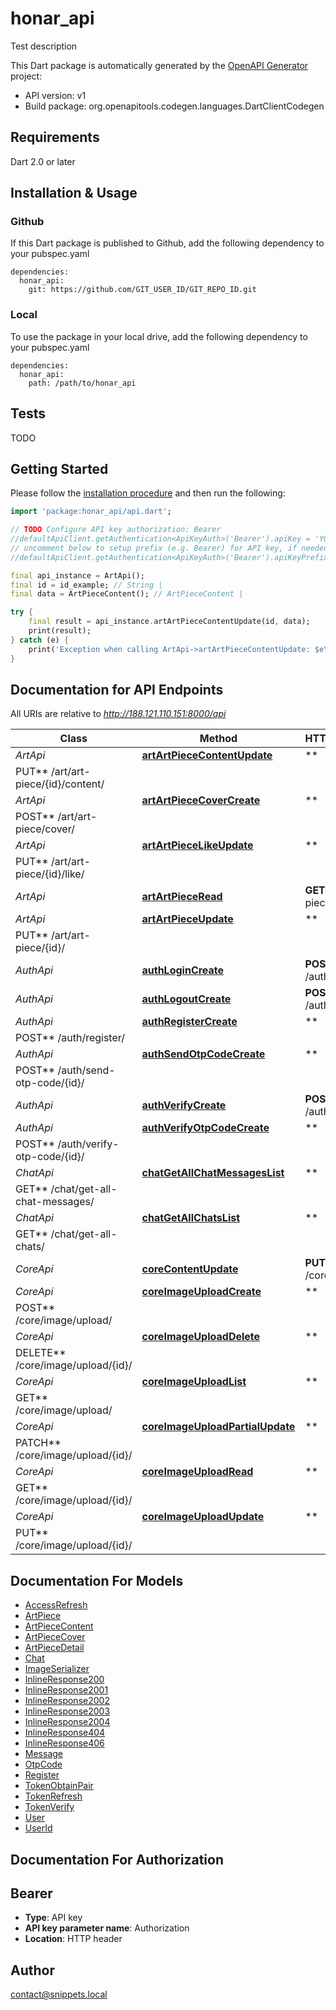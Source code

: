 # honar_api
Test description

This Dart package is automatically generated by
the [OpenAPI Generator](https://openapi-generator.tech) project:

- API version: v1
- Build package: org.openapitools.codegen.languages.DartClientCodegen

## Requirements

Dart 2.0 or later

## Installation & Usage

### Github
If this Dart package is published to Github, add the following dependency to your pubspec.yaml
```
dependencies:
  honar_api:
    git: https://github.com/GIT_USER_ID/GIT_REPO_ID.git
```

### Local
To use the package in your local drive, add the following dependency to your pubspec.yaml
```
dependencies:
  honar_api:
    path: /path/to/honar_api
```

## Tests

TODO

## Getting Started

Please follow the [installation procedure](#installation--usage) and then run the following:

```dart
import 'package:honar_api/api.dart';

// TODO Configure API key authorization: Bearer
//defaultApiClient.getAuthentication<ApiKeyAuth>('Bearer').apiKey = 'YOUR_API_KEY';
// uncomment below to setup prefix (e.g. Bearer) for API key, if needed
//defaultApiClient.getAuthentication<ApiKeyAuth>('Bearer').apiKeyPrefix = 'Bearer';

final api_instance = ArtApi();
final id = id_example; // String | 
final data = ArtPieceContent(); // ArtPieceContent | 

try {
    final result = api_instance.artArtPieceContentUpdate(id, data);
    print(result);
} catch (e) {
    print('Exception when calling ArtApi->artArtPieceContentUpdate: $e\n');
}

```

## Documentation for API Endpoints

All URIs are relative to *http://188.121.110.151:8000/api*

Class | Method | HTTP request | Description
------------ | ------------- | ------------- | -------------
*ArtApi* | [**artArtPieceContentUpdate**](doc//ArtApi.md#artartpiececontentupdate) | **
PUT** /art/art-piece/{id}/content/ |
*ArtApi* | [**artArtPieceCoverCreate**](doc//ArtApi.md#artartpiececovercreate) | **
POST** /art/art-piece/cover/ |
*ArtApi* | [**artArtPieceLikeUpdate**](doc//ArtApi.md#artartpiecelikeupdate) | **
PUT** /art/art-piece/{id}/like/ |
*ArtApi* | [**artArtPieceRead**](doc//ArtApi.md#artartpieceread) | **GET** /art/art-piece/{id}/ |
*ArtApi* | [**artArtPieceUpdate**](doc//ArtApi.md#artartpieceupdate) | **
PUT** /art/art-piece/{id}/ |
*AuthApi* | [**authLoginCreate**](doc//AuthApi.md#authlogincreate) | **POST** /auth/login/ |
*AuthApi* | [**authLogoutCreate**](doc//AuthApi.md#authlogoutcreate) | **POST** /auth/logout/ |
*AuthApi* | [**authRegisterCreate**](doc//AuthApi.md#authregistercreate) | **
POST** /auth/register/ |
*AuthApi* | [**authSendOtpCodeCreate**](doc//AuthApi.md#authsendotpcodecreate) | **
POST** /auth/send-otp-code/{id}/ |
*AuthApi* | [**authVerifyCreate**](doc//AuthApi.md#authverifycreate) | **POST** /auth/verify/ |
*AuthApi* | [**authVerifyOtpCodeCreate**](doc//AuthApi.md#authverifyotpcodecreate) | **
POST** /auth/verify-otp-code/{id}/ |
*ChatApi* | [**chatGetAllChatMessagesList**](doc//ChatApi.md#chatgetallchatmessageslist) | **
GET** /chat/get-all-chat-messages/ |
*ChatApi* | [**chatGetAllChatsList**](doc//ChatApi.md#chatgetallchatslist) | **
GET** /chat/get-all-chats/ |
*CoreApi* | [**coreContentUpdate**](doc//CoreApi.md#corecontentupdate) | **PUT** /core/content/ |
*CoreApi* | [**coreImageUploadCreate**](doc//CoreApi.md#coreimageuploadcreate) | **
POST** /core/image/upload/ |
*CoreApi* | [**coreImageUploadDelete**](doc//CoreApi.md#coreimageuploaddelete) | **
DELETE** /core/image/upload/{id}/ |
*CoreApi* | [**coreImageUploadList**](doc//CoreApi.md#coreimageuploadlist) | **
GET** /core/image/upload/ |
*CoreApi* | [**coreImageUploadPartialUpdate**](doc//CoreApi.md#coreimageuploadpartialupdate) | **
PATCH** /core/image/upload/{id}/ |
*CoreApi* | [**coreImageUploadRead**](doc//CoreApi.md#coreimageuploadread) | **
GET** /core/image/upload/{id}/ |
*CoreApi* | [**coreImageUploadUpdate**](doc//CoreApi.md#coreimageuploadupdate) | **
PUT** /core/image/upload/{id}/ |

## Documentation For Models

- [AccessRefresh](doc//AccessRefresh.md)
- [ArtPiece](doc//ArtPiece.md)
- [ArtPieceContent](doc//ArtPieceContent.md)
- [ArtPieceCover](doc//ArtPieceCover.md)
- [ArtPieceDetail](doc//ArtPieceDetail.md)
- [Chat](doc//Chat.md)
- [ImageSerializer](doc//ImageSerializer.md)
- [InlineResponse200](doc//InlineResponse200.md)
- [InlineResponse2001](doc//InlineResponse2001.md)
- [InlineResponse2002](doc//InlineResponse2002.md)
- [InlineResponse2003](doc//InlineResponse2003.md)
- [InlineResponse2004](doc//InlineResponse2004.md)
- [InlineResponse404](doc//InlineResponse404.md)
- [InlineResponse406](doc//InlineResponse406.md)
- [Message](doc//Message.md)
- [OtpCode](doc//OtpCode.md)
- [Register](doc//Register.md)
- [TokenObtainPair](doc//TokenObtainPair.md)
- [TokenRefresh](doc//TokenRefresh.md)
- [TokenVerify](doc//TokenVerify.md)
- [User](doc//User.md)
- [UserId](doc//UserId.md)

## Documentation For Authorization

## Bearer

- **Type**: API key
- **API key parameter name**: Authorization
- **Location**: HTTP header

## Author

contact@snippets.local

